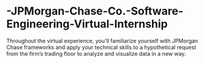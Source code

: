 # -JPMorgan-Chase-Co.-Software-Engineering-Virtual-Internship
Throughout the virtual experience, you'll familiarize yourself with JPMorgan Chase frameworks and apply your technical skills to a hypothetical request from the firm’s trading floor to analyze and visualize data in a new way.
